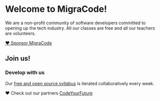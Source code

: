 
# Welcome to MigraCode! 

We are a non-profit community of software developers committed to opening up the tech industry. All our classes are free and all our teachers are volunteers. 

[❤️ Sponsor MigraCode](https://github.com/sponsors/migracode-barcelona)

## Join us!

### Develop with us

 Our [free and open source syllabus](https://curriculum.migracode.org/) is iterated collaboratively every week.

❤️ Check out our partners [CodeYourFuture](https://codeyourfuture.io/)
